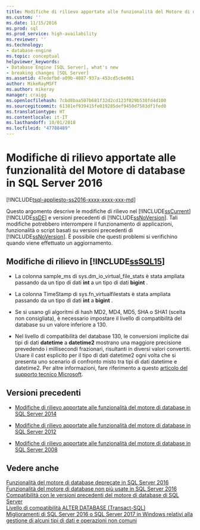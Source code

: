 ```yaml
---
title: Modifiche di rilievo apportate alle funzionalità del Motore di database in SQL Server 2016 | Microsoft Docs
ms.custom: ''
ms.date: 11/15/2016
ms.prod: sql
ms.prod_service: high-availability
ms.reviewer: ''
ms.technology:
- database-engine
ms.topic: conceptual
helpviewer_keywords:
- Database Engine [SQL Server], what's new
- breaking changes [SQL Server]
ms.assetid: 47edefbd-a09b-4087-937a-453cd5c6e061
author: MikeRayMSFT
ms.author: mikeray
manager: craigg
ms.openlocfilehash: 7cbd8baa507b681f32d2cd123f029b530fd4d100
ms.sourcegitcommit: 61381ef939415fe019285def9450d7583df1fed0
ms.translationtype: HT
ms.contentlocale: it-IT
ms.lasthandoff: 10/01/2018
ms.locfileid: "47788489"
---
```

# <a name="breaking-changes-to-database-engine-features-in-sql-server-2016"></a>Modifiche di rilievo apportate alle funzionalità del Motore di database in SQL Server 2016
[!INCLUDE[tsql-appliesto-ss2016-xxxx-xxxx-xxx-md](../includes/tsql-appliesto-ss2016-xxxx-xxxx-xxx-md.md)]

  Questo argomento descrive le modifiche di rilievo nel [!INCLUDE[ssCurrent](../includes/sscurrent-md.md)][!INCLUDE[ssDE](../includes/ssde-md.md)] e versioni precedenti di [!INCLUDE[ssNoVersion](../includes/ssnoversion-md.md)]. Tali modifiche potrebbero interrompere il funzionamento di applicazioni, funzionalità o script basati su versioni precedenti di [!INCLUDE[ssNoVersion](../includes/ssnoversion-md.md)]. È possibile che questi problemi si verifichino quando viene effettuato un aggiornamento.  
  
##  <a name="SQL15"></a> Modifiche di rilievo in [!INCLUDE[ssSQL15](../includes/sssql15-md.md)]  
  
-   La colonna sample_ms di sys.dm_io_virtual_file_stats è stata ampliata passando da un tipo di dati **int** a un tipo di dati **bigint** .  
  
-   La colonna TimeStamp di sys.fn_virtualfilestats è stata ampliata passando da un tipo di dati **int** a **bigint** .  

-   Se si usano gli algoritmi di hash MD2, MD4, MD5, SHA o SHA1 (scelta non consigliata), è necessario impostare il livello di compatibilità del database su un valore inferiore a 130.  

-   Nel livello di compatibilità del database 130, le conversioni implicite dai tipi di dati **datetime** a **datetime2** mostrano una maggiore precisione prevedendo i millisecondi frazionari, risultanti in diversi valori convertiti. Usare il cast esplicito per il tipo di dati datetime2 ogni volta che si presenta uno scenario di confronto misto tra tipi di dati datetime e datetime2. Per altre informazioni, fare riferimento a questo [articolo del supporto tecnico Microsoft](http://support.microsoft.com/help/4010261).
  
## <a name="previous-versions"></a>Versioni precedenti  
  
-   [Modifiche di rilievo apportate alle funzionalità del motore di database in SQL Server 2014](breaking-changes-to-database-engine-features-in-sql-server-2016.md)  
  
-   [Modifiche di rilievo apportate alle funzionalità del motore di database in SQL Server 2012](breaking-changes-to-database-engine-features-in-sql-server-2016.md)  
  
-   [Modifiche di rilievo apportate alle funzionalità del motore di database in SQL Server 2008](breaking-changes-to-database-engine-features-in-sql-server-2016.md)  
  
## <a name="see-also"></a>Vedere anche  
 [Funzionalità del motore di database deprecate in SQL Server 2016](../database-engine/deprecated-database-engine-features-in-sql-server-2016.md)   
 [Funzionalità del motore di database non più usate in SQL Server 2016](../database-engine/discontinued-database-engine-functionality-in-sql-server-2016.md)   
 [Compatibilità con le versioni precedenti del motore di database di SQL Server](../database-engine/sql-server-database-engine-backward-compatibility.md)   
 [Livello di compatibilità ALTER DATABASE &#40;Transact-SQL&#41;](../t-sql/statements/alter-database-transact-sql-compatibility-level.md)   
 [Miglioramenti di SQL Server 2016 o SQL Server 2017 in Windows relativi alla gestione di alcuni tipi di dati e operazioni non comuni](http://support.microsoft.com/help/4010261)
  
  
